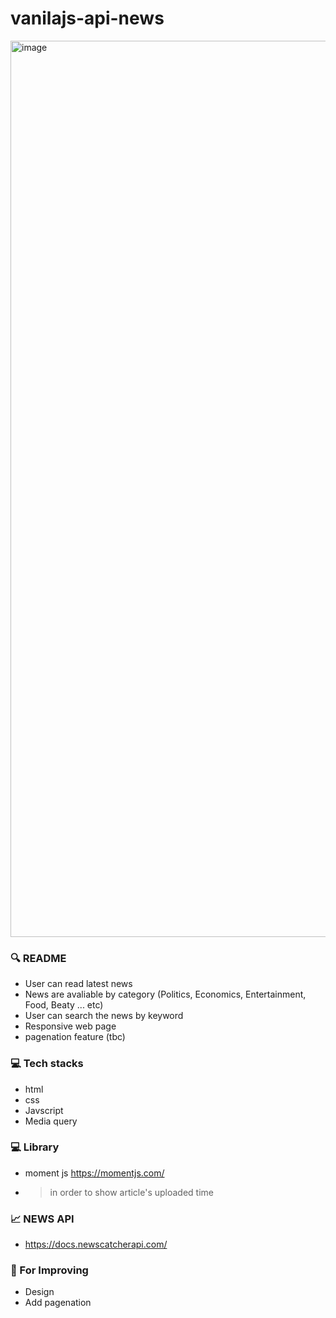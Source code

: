 # vanilajs-api-news

<img width="1434" alt="image" src="https://user-images.githubusercontent.com/71766604/158647217-e55ed241-ab94-4d3f-b37c-62e3f1dc2510.png">



### 🔍 README 

- User can read  latest news
- News are avaliable by category (Politics, Economics, Entertainment, Food, Beaty ... etc)
- User can search the news by keyword
- Responsive web page
- pagenation feature (tbc)

### 💻 Tech stacks

- html
- css
- Javscript
- Media query

### 💻 Library
- moment js https://momentjs.com/
- > in order to show article's uploaded time

### 📈 NEWS API 
- </newscatcher> https://docs.newscatcherapi.com/

### 💪 For Improving 

- Design
- Add pagenation
